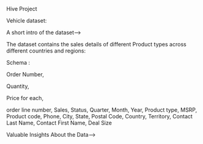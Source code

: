 Hive Project 

Vehicle dataset:

A short intro of the dataset-->

The dataset contains the sales details of different Product types across different countries and regions:

Schema :

Order Number,

Quantity,

Price for each,

order line number,
Sales,
Status,
Quarter,
Month,
Year,
Product type,
MSRP,
Product code,
Phone,
City,
State,
Postal Code,
Country,
Territory,
Contact Last Name,
Contact First Name,
Deal Size

Valuable Insights About the Data-->
